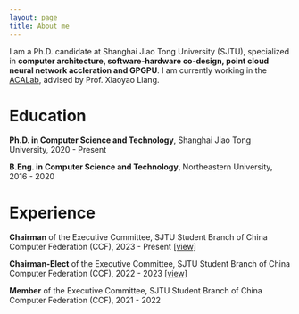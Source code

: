 ```yaml
---
layout: page
title: About me
---
```


I am a Ph.D. candidate at Shanghai Jiao Tong University (SJTU), specialized in **computer architecture, software-hardware co-design, point cloud neural network accleration and GPGPU**. I am currently working in the [ACALab](https://acalab.sjtu.edu.cn/CN/Default.aspx), advised by Prof. Xiaoyao Liang.

# Education

**Ph.D. in Computer Science and Technology**, Shanghai Jiao Tong University, 2020 - Present

**B.Eng. in Computer Science and Technology**, Northeastern University, 2016 - 2020

# Experience

**Chairman** of the Executive Committee, SJTU Student Branch of China Computer Federation (CCF), 2023 - Present [[view]](https://www.ccf.org.cn/Chapters/Student_Chapters/SJTU/hyhdzxdt/2023-12-27/811146.shtml)

**Chairman-Elect** of the Executive Committee, SJTU Student Branch of China Computer Federation (CCF), 2022 - 2023 [[view]](https://www.ccf.org.cn/Chapters/Student_Chapters/SJTU/hyhdzxdt/2022-11-14/777306.shtml)

**Member** of the Executive Committee, SJTU Student Branch of China Computer Federation (CCF), 2021 - 2022